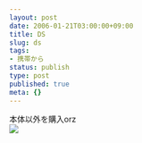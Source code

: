 ```yaml
---
layout: post
date: 2006-01-21T03:00:00+09:00
title: DS
slug: ds
tags:
- 携帯から
status: publish
type: post
published: true
meta: {}
---
```

<div class="caption">本体以外を購入orz
</div>
<div class="photo"><img src="/images/uploads/blog-photo-1137847039.54-0.jpg" /></div>
